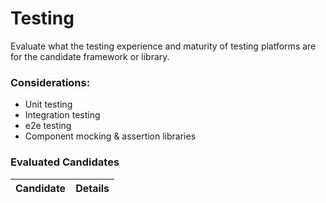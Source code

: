 # Testing

Evaluate what the testing experience and maturity of testing platforms are for the candidate framework or library.

### Considerations:

- Unit testing 
- Integration testing 
- e2e testing 
- Component mocking & assertion libraries 


### Evaluated Candidates

| Candidate | Details |
| --------- | ------- |
